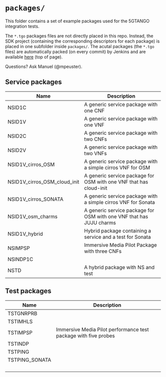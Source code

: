 # `packages/`

This folder contains a set of example packages used for the 5GTANGO integration tests.

The `*.tgo` packages files are not directly placed in this repo. Instead, the SDK project (containing the corresponding descriptors for each package) is placed in one subfolder inside `packages/`. The acutal packages (the `*.tgo` files) are automatically packed (on every commit) by Jenkins and are available [here](https://jenkins.sonata-nfv.eu/job/tng-tests/) (top of page).

Questions? Ask Manuel (@mpeuster).



## Service packages

| Name | Description |
|---|---|
| NSID1C | A generic service package with one CNF |
| NSID1V | A generic service package with one VNF |
| NSID2C | A generic service package with two CNFs |
| NSID2V | A generic service package with two VNFs |
| NSID1V_cirros_OSM | A generic service package with a simple cirros VNF for OSM |
| NSID1V_cirros_OSM_cloud_init |A generic service package for OSM with one VNF that has cloud-init |
| NSID1V_cirros_SONATA | A generic service package with a simple cirros VNF for Sonata |
| NSID1V_osm_charms | A generic service package for OSM with one VNF that has JUJU charms |
| NSID1V_hybrid | Hybrid package containing a service and a test for Sonata |
| NSIMPSP | Immersive Media Pilot Package with three CNFs |
| NSINDP1C |  |
| NSTD | A hybrid package with NS and test |



## Test packages

| Name | Description |
|---|---|
| TSTGNRPRB |  |
| TSTIMHLS |  |
| TSTIMPSP | Immersive Media Pilot performance test package with five probes |
| TSTINDP |  |
| TSTPING |  |
| TSTPING_SONATA |  |
|  |  |
|  |  |
|  |  |
|  |  |


